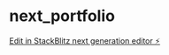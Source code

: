 # next_portfolio

[Edit in StackBlitz next generation editor ⚡️](https://stackblitz.com/~/github.com/hato72/next_portfolio)